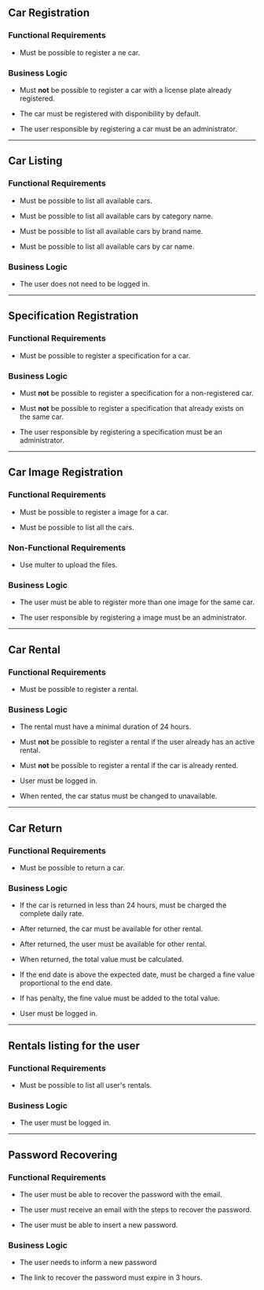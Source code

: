 ## **Car Registration**

### Functional Requirements

- Must be possible to register a ne car.

### Business Logic

- Must **not** be possible to register a car with a license plate already registered.

- The car must be registered with disponibility by default.

- The user responsible by registering a car must be an administrator.

<hr>

## **Car Listing**

### Functional Requirements

- Must be possible to list all available cars.

- Must be possible to list all available cars by category name.

- Must be possible to list all available cars by brand name.

- Must be possible to list all available cars by car name.

### Business Logic

- The user does not need to be logged in.

<hr>

## **Specification Registration**

### Functional Requirements

- Must be possible to register a specification for a car.

### Business Logic

- Must **not** be possible to register a specification for a non-registered car.

- Must **not** be possible to register a specification that already exists on the same car.

- The user responsible by registering a specification must be an administrator.

<hr>

## **Car Image Registration**

### Functional Requirements

- Must be possible to register a image for a car.

- Must be possible to list all the cars.

### Non-Functional Requirements

- Use multer to upload the files.

### Business Logic

- The user must be able to register more than one image for the same car.

- The user responsible by registering a image must be an administrator.

<hr>

## **Car Rental**

### Functional Requirements

- Must be possible to register a rental.

### Business Logic

- The rental must have a minimal duration of 24 hours.

- Must **not** be possible to register a rental if the user already has an active rental.

- Must **not** be possible to register a rental if the car is already rented.

- User must be logged in.

- When rented, the car status must be changed to unavailable.

<hr>

## **Car Return**

### Functional Requirements

- Must be possible to return a car.

### Business Logic

- If the car is returned in less than 24 hours, must be charged the complete daily rate.

- After returned, the car must be available for other rental.

- After returned, the user must be available for other rental.

- When returned, the total value must be calculated.

- If the end date is above the expected date, must be charged a fine value proportional to the end date.

- If has penalty, the fine value must be added to the total value.

- User must be logged in.

<hr>

## **Rentals listing for the user**

### Functional Requirements

- Must be possible to list all user's rentals.

### Business Logic

- The user must be logged in.

<hr>

## **Password Recovering**

### Functional Requirements

- The user must be able to recover the password with the email.

- The user must receive an email with the steps to recover the password.

- The user must be able to insert a new password.

### Business Logic

- The user needs to inform a new password

- The link to recover the password must expire in 3 hours.
